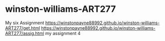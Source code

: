 # winston-williams-ART277
My six Assignment
https://winstonpayne88992.github.io/winston-williams-ART277/get.html
https://winstonpayne88992.github.io/winston-williams-ART277/assig.html my assignment 4
